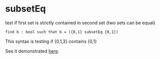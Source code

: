 # subsetEq

test if first set is strictly contained in second set (two sets can be equal)

```essence
find b : bool such that b = ({0,1} subsetEq {0,1})
```
This syntax is testing if {0,1,3} contains {0,1}

See it demonstrated [here](https://github.com/conjure-cp/conjure/blob/main/docs/Set_operators.ipynb).
